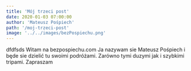 ```yaml
---
title: 'Mój trzeci post'
date: 2020-01-03 07:00:00
author: 'Mateusz Pośpiech'
path: '/moj-trzeci-post'
image: '../../images/bezPospiechu.png'
---
```


dfdfsds Witam na bezpospiechu.com Ja nazywam sie Mateusz Pośpiech i będe sie dzielić tu swoimi podróżami. Zarówno tymi duzymi jak i szybkimi tripami. Zapraszam